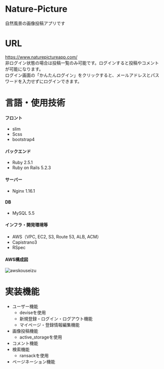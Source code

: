 # Nature-Picture
自然風景の画像投稿アプリです<br>

# URL
https://www.naturepictureapp.com/ <br>
非ログイン状態の場合は投稿一覧のみ可能です。ログインすると投稿やコメントが可能になります。<br>
ログイン画面の「かんたんログイン」をクリックすると、メールアドレスとパスワードを入力せずにログインできます。

# 言語・使用技術
#### フロント
- slim
- Scss
- bootstrap4

#### バックエンド
- Ruby 2.5.1
- Ruby on Rails 5.2.3

#### サーバー
- Nginx 1.16.1

#### DB
- MySQL 5.5

#### インフラ・開発環境等
- AWS（VPC, EC2, S3, Route 53, ALB, ACM）
- Capistrano3
- RSpec

#### AWS構成図
![awskouseizu](https://user-images.githubusercontent.com/57769038/82515221-b1277c80-9b52-11ea-83b5-6f4dce1af4ac.png)

# 実装機能
- ユーザー機能
  - deviseを使用
  - 新規登録・ログイン・ログアウト機能
  - マイページ・登録情報編集機能
- 画像投稿機能
  - active_storageを使用
- コメント機能
- 検索機能
  - ransackを使用
- ページネーション機能
